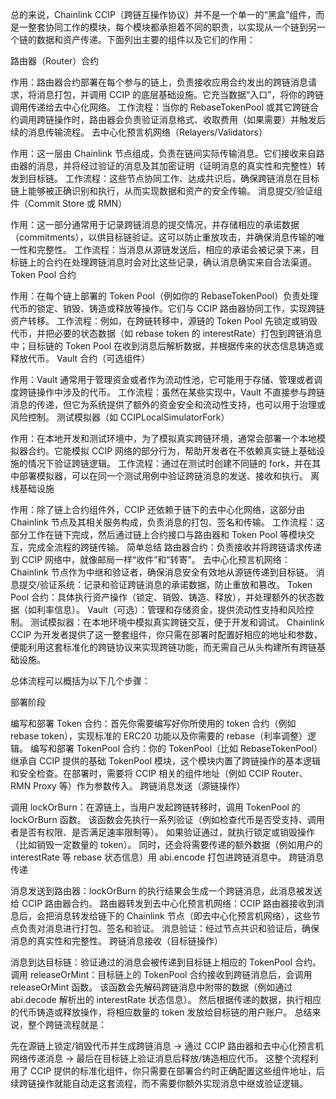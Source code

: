 总的来说，Chainlink CCIP（跨链互操作协议）并不是一个单一的“黑盒”组件，而是一整套协同工作的模块，每个模块都承担着不同的职责，以实现从一个链到另一个链的数据和资产传递。下面列出主要的组件以及它们的作用：

路由器（Router）合约

作用：路由器合约部署在每个参与的链上，负责接收应用合约发出的跨链消息请求，将消息打包，并调用 CCIP 的底层基础设施。它充当数据“入口”，将你的跨链调用传递给去中心化网络。
工作流程：当你的 RebaseTokenPool 或其它跨链合约调用跨链操作时，路由器会负责验证消息格式、收取费用（如果需要）并触发后续的消息传输流程。
去中心化预言机网络（Relayers/Validators）

作用：这一层由 Chainlink 节点组成，负责在链间实际传输消息。它们接收来自路由器的消息，并将经过验证的消息及其加密证明（证明消息的真实性和完整性）转发到目标链。
工作流程：这些节点协同工作、达成共识后，确保跨链消息在目标链上能够被正确识别和执行，从而实现数据和资产的安全传输。
消息提交/验证组件（Commit Store 或 RMN）

作用：这一部分通常用于记录跨链消息的提交情况，并存储相应的承诺数据（commitments），以供目标链验证。这可以防止重放攻击，并确保消息传输的唯一性和完整性。
工作流程：当消息从源链发送后，相应的承诺会被记录下来，目标链上的合约在处理跨链消息时会对比这些记录，确认消息确实来自合法渠道。
Token Pool 合约

作用：在每个链上部署的 Token Pool（例如你的 RebaseTokenPool）负责处理代币的锁定、销毁、铸造或释放等操作。它们与 CCIP 路由器协同工作，实现跨链资产转移。
工作流程：例如，在跨链转移中，源链的 Token Pool 先锁定或销毁代币，并把必要的状态数据（如 rebase token 的 interestRate）打包到跨链消息中；目标链的 Token Pool 在收到消息后解析数据，并根据传来的状态信息铸造或释放代币。
Vault 合约（可选组件）

作用：Vault 通常用于管理资金或者作为流动性池，它可能用于存储、管理或者调度跨链操作中涉及的代币。
工作流程：虽然在某些实现中，Vault 不直接参与跨链消息的传递，但它为系统提供了额外的资金安全和流动性支持，也可以用于治理或风险控制。
测试模拟器（如 CCIPLocalSimulatorFork）

作用：在本地开发和测试环境中，为了模拟真实跨链环境，通常会部署一个本地模拟器合约。它能模拟 CCIP 网络的部分行为，帮助开发者在不依赖真实链上基础设施的情况下验证跨链逻辑。
工作流程：通过在测试时创建不同链的 fork，并在其中部署模拟器，可以在同一个测试用例中验证跨链消息的发送、接收和执行。
离线基础设施

作用：除了链上合约组件外，CCIP 还依赖于链下的去中心化网络，这部分由 Chainlink 节点及其相关服务构成，负责消息的打包、签名和传输。
工作流程：这部分工作在链下完成，然后通过链上合约接口与路由器和 Token Pool 等模块交互，完成全流程的跨链传输。
简单总结
路由器合约：负责接收并将跨链请求传递到 CCIP 网络中，就像邮局一样“收件”和“转寄”。
去中心化预言机网络：Chainlink 节点作为中继和验证者，确保消息安全有效地从源链传递到目标链。
消息提交/验证系统：记录和验证跨链消息的承诺数据，防止重放和篡改。
Token Pool 合约：具体执行资产操作（锁定、销毁、铸造、释放），并处理额外的状态数据（如利率信息）。
Vault（可选）：管理和存储资金，提供流动性支持和风险控制。
测试模拟器：在本地环境中模拟真实跨链交互，便于开发和调试。
Chainlink CCIP 为开发者提供了这一整套组件，你只需在部署时配置好相应的地址和参数，便能利用这套标准化的跨链协议来实现跨链功能，而无需自己从头构建所有跨链基础设施。

总体流程可以概括为以下几个步骤：

部署阶段

编写和部署 Token 合约：首先你需要编写好你所使用的 token 合约（例如 rebase token），实现标准的 ERC20 功能以及你需要的 rebase（利率调整）逻辑。
编写和部署 TokenPool 合约：你的 TokenPool（比如 RebaseTokenPool）继承自 CCIP 提供的基础 TokenPool 模块，这个模块内置了跨链操作的基本逻辑和安全检查。在部署时，需要将 CCIP 相关的组件地址（例如 CCIP Router、RMN Proxy 等）作为参数传入。
跨链消息发送（源链操作）

调用 lockOrBurn：在源链上，当用户发起跨链转移时，调用 TokenPool 的 lockOrBurn 函数。
该函数会先执行一系列验证（例如检查代币是否受支持、调用者是否有权限、是否满足速率限制等）。
如果验证通过，就执行锁定或销毁操作（比如销毁一定数量的 token）。
同时，还会将需要传递的额外数据（例如用户的 interestRate 等 rebase 状态信息）用 abi.encode 打包进跨链消息中。
跨链消息传递

消息发送到路由器：lockOrBurn 的执行结果会生成一个跨链消息，此消息被发送给 CCIP 路由器合约。
路由器转发到去中心化预言机网络：CCIP 路由器接收到消息后，会把消息转发给链下的 Chainlink 节点（即去中心化预言机网络），这些节点负责对消息进行打包、签名和验证。
消息验证：经过节点共识和验证后，确保消息的真实性和完整性。
跨链消息接收（目标链操作）

消息到达目标链：验证通过的消息会被传递到目标链上相应的 TokenPool 合约。
调用 releaseOrMint：目标链上的 TokenPool 合约接收到跨链消息后，会调用 releaseOrMint 函数。
该函数会先解码跨链消息中附带的数据（例如通过 abi.decode 解析出的 interestRate 状态信息）。
然后根据传递的数据，执行相应的代币铸造或释放操作，将相应数量的 token 发放给目标链的用户账户。
总结来说，整个跨链流程就是：

先在源链上锁定/销毁代币并生成跨链消息 → 通过 CCIP 路由器和去中心化预言机网络传递消息 → 最后在目标链上验证消息后释放/铸造相应代币。
这整个流程利用了 CCIP 提供的标准化组件，你只需要在部署合约时正确配置这些组件地址，后续跨链操作就能自动走这套流程，而不需要你额外实现消息中继或验证逻辑。